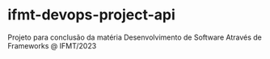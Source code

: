 # ifmt-devops-project-api
Projeto para conclusão da matéria Desenvolvimento de Software Através de Frameworks @ IFMT/2023
